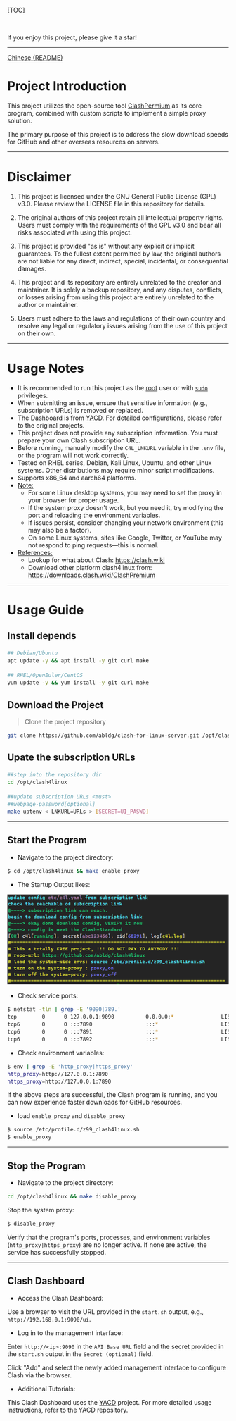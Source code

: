 [TOC]

<br>

If you enjoy this project, please give it a star!  


---
[Chinese (README)](../README.md)


# Project Introduction

This project utilizes the open-source tool [ClashPermium]() as its core program, combined with custom scripts to implement a simple proxy solution.

The primary purpose of this project is to address the slow download speeds for GitHub and other overseas resources on servers.

---

# Disclaimer

1. This project is licensed under the GNU General Public License (GPL) v3.0. Please review the LICENSE file in this repository for details.

2. The original authors of this project retain all intellectual property rights. Users must comply with the requirements of the GPL v3.0 and bear all risks associated with using this project.

3. This project is provided "as is" without any explicit or implicit guarantees. To the fullest extent permitted by law, the original authors are not liable for any direct, indirect, special, incidental, or consequential damages.

4. This project and its repository are entirely unrelated to the creator and maintainer. It is solely a backup repository, and any disputes, conflicts, or losses arising from using this project are entirely unrelated to the author or maintainer.

5. Users must adhere to the laws and regulations of their own country and resolve any legal or regulatory issues arising from the use of this project on their own.

---

# Usage Notes

- It is recommended to run this project as the [root]() user or with [`sudo`]() privileges.
- When submitting an issue, ensure that sensitive information (e.g., subscription URLs) is removed or replaced.
- The Dashboard is from [YACD](https://github.com/haishanh/yacd). For detailed configurations, please refer to the original projects.
- This project does not provide any subscription information. You must prepare your own Clash subscription URL.
- Before running, manually modify the `C4L_LNKURL` variable in the `.env` file, or the program will not work correctly.
- Tested on RHEL series, Debian, Kali Linux, Ubuntu, and other Linux systems. Other distributions may require minor script modifications.
- Supports x86_64 and aarch64 platforms.
- [Note:]()
  - For some Linux desktop systems, you may need to set the proxy in your browser for proper usage.
  - If the system proxy doesn't work, but you need it, try modifying the port and reloading the environment variables.
  - If issues persist, consider changing your network environment (this may also be a factor).
  - On some Linux systems, sites like Google, Twitter, or YouTube may not respond to ping requests—this is normal.
- [References:]()
  - Lookup for what about Clash: <https://clash.wiki>
  - Download other platform clash4linux from: <https://downloads.clash.wiki/ClashPremium>
---

# Usage Guide

## Install depends

```bash
## Debian/Ubuntu
apt update -y && apt install -y git curl make

## RHEL/OpenEuler/CentOS
yum update -y && yum install -y git curl make
```

## Download the Project

> Clone the project repository

```bash
git clone https://github.com/abldg/clash-for-linux-server.git /opt/clash4linux
```

## Upate the subscription URLs

```bash
##step into the repository dir
cd /opt/clash4linux

##update subscription URLs <must>
##webpage-password[optional]
make uptenv < LNKURL=URLs > [SECRET=UI_PASWD]
```

---

## Start the Program

- Navigate to the project directory:

```bash
$ cd /opt/clash4linux && make enable_proxy
```

- The Startup Output likes:

![](../doc/startup_en.png)

- Check service ports:

```bash
$ netstat -tln | grep -E '9090|789.'
tcp        0      0 127.0.0.1:9090          0.0.0.0:*               LISTEN     
tcp6       0      0 :::7890                 :::*                    LISTEN     
tcp6       0      0 :::7891                 :::*                    LISTEN     
tcp6       0      0 :::7892                 :::*                    LISTEN
```

- Check environment variables:

```bash
$ env | grep -E 'http_proxy|https_proxy'
http_proxy=http://127.0.0.1:7890
https_proxy=http://127.0.0.1:7890
```

If the above steps are successful, the Clash program is running, and you can now experience faster downloads for GitHub resources.

- load `enable_proxy` and `disable_proxy`

```bash
$ source /etc/profile.d/z99_clash4linux.sh
$ enable_proxy
```

---

## Stop the Program

- Navigate to the project directory:

```bash
cd /opt/clash4linux && make disable_proxy
```

Stop the system proxy:

```bash
$ disable_proxy
```

Verify that the program's ports, processes, and environment variables (`http_proxy|https_proxy`) are no longer active. If none are active, the service has successfully stopped.

---

## Clash Dashboard

- Access the Clash Dashboard:

Use a browser to visit the URL provided in the `start.sh` output, e.g., `http://192.168.0.1:9090/ui`.

- Log in to the management interface:

Enter `http://<ip>:9090` in the `API Base URL` field and the secret provided in the `start.sh` output in the `Secret (optional)` field.

Click "Add" and select the newly added management interface to configure Clash via the browser.

- Additional Tutorials:

This Clash Dashboard uses the [YACD](https://github.com/haishanh/yacd) project. For more detailed usage instructions, refer to the YACD repository.

